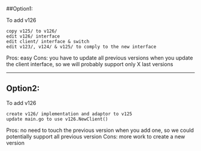##Option1:

To add v126

```
copy v125/ to v126/
edit v126/ interface
edit client/ interface & switch
edit v123/, v124/ & v125/ to comply to the new interface
```

Pros: easy 
Cons: you have to update all previous versions when you update the client interface, so we will probably support only X last versions


---

## Option2:

To add v126

```
create v126/ implementation and adaptor to v125
update main.go to use v126.NewClient()
```

Pros: no need to touch the previous version when you add one, so we could potentially support all previous version
Cons: more work to create a new version